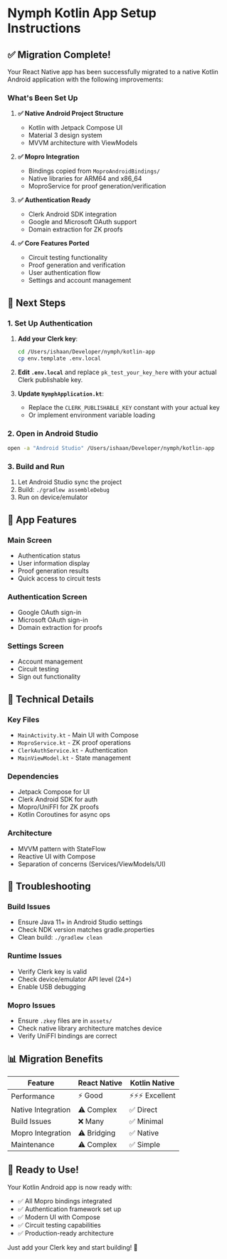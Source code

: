 # Nymph Kotlin App Setup Instructions

## ✅ Migration Complete!

Your React Native app has been successfully migrated to a native Kotlin Android application with the following improvements:

### What's Been Set Up

1. **✅ Native Android Project Structure**
   - Kotlin with Jetpack Compose UI
   - Material 3 design system
   - MVVM architecture with ViewModels

2. **✅ Mopro Integration**
   - Bindings copied from `MoproAndroidBindings/`
   - Native libraries for ARM64 and x86_64
   - MoproService for proof generation/verification

3. **✅ Authentication Ready**
   - Clerk Android SDK integration
   - Google and Microsoft OAuth support
   - Domain extraction for ZK proofs

4. **✅ Core Features Ported**
   - Circuit testing functionality
   - Proof generation and verification
   - User authentication flow
   - Settings and account management

## 🚀 Next Steps

### 1. Set Up Authentication

1. **Add your Clerk key**:
   ```bash
   cd /Users/ishaan/Developer/nymph/kotlin-app
   cp env.template .env.local
   ```

2. **Edit `.env.local`** and replace `pk_test_your_key_here` with your actual Clerk publishable key.

3. **Update `NymphApplication.kt`**:
   - Replace the `CLERK_PUBLISHABLE_KEY` constant with your actual key
   - Or implement environment variable loading

### 2. Open in Android Studio

```bash
open -a "Android Studio" /Users/ishaan/Developer/nymph/kotlin-app
```

### 3. Build and Run

1. Let Android Studio sync the project
2. Build: `./gradlew assembleDebug`
3. Run on device/emulator

## 📱 App Features

### Main Screen
- Authentication status
- User information display
- Proof generation results
- Quick access to circuit tests

### Authentication Screen
- Google OAuth sign-in
- Microsoft OAuth sign-in
- Domain extraction for proofs

### Settings Screen
- Account management
- Circuit testing
- Sign out functionality

## 🔧 Technical Details

### Key Files
- `MainActivity.kt` - Main UI with Compose
- `MoproService.kt` - ZK proof operations
- `ClerkAuthService.kt` - Authentication
- `MainViewModel.kt` - State management

### Dependencies
- Jetpack Compose for UI
- Clerk Android SDK for auth
- Mopro/UniFFI for ZK proofs
- Kotlin Coroutines for async ops

### Architecture
- MVVM pattern with StateFlow
- Reactive UI with Compose
- Separation of concerns (Services/ViewModels/UI)

## 🐛 Troubleshooting

### Build Issues
- Ensure Java 11+ in Android Studio settings
- Check NDK version matches gradle.properties
- Clean build: `./gradlew clean`

### Runtime Issues
- Verify Clerk key is valid
- Check device/emulator API level (24+)
- Enable USB debugging

### Mopro Issues
- Ensure `.zkey` files are in `assets/`
- Check native library architecture matches device
- Verify UniFFI bindings are correct

## 📊 Migration Benefits

| Feature | React Native | Kotlin Native |
|---------|-------------|---------------|
| Performance | ⚡ Good | ⚡⚡⚡ Excellent |
| Native Integration | ⚠️ Complex | ✅ Direct |
| Build Issues | ❌ Many | ✅ Minimal |
| Mopro Integration | ⚠️ Bridging | ✅ Native |
| Maintenance | ⚠️ Complex | ✅ Simple |

## 🎯 Ready to Use!

Your Kotlin Android app is now ready with:
- ✅ All Mopro bindings integrated
- ✅ Authentication framework set up
- ✅ Modern UI with Compose
- ✅ Circuit testing capabilities
- ✅ Production-ready architecture

Just add your Clerk key and start building! 🚀
